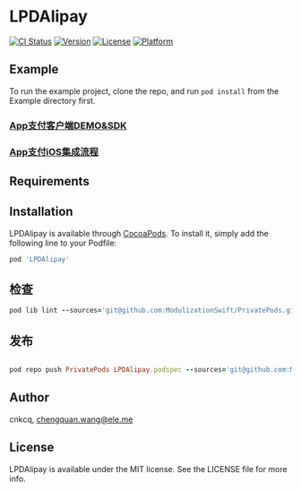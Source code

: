 # LPDAlipay

[![CI Status](https://img.shields.io/travis/cnkcq/LPDAlipay.svg?style=flat)](https://travis-ci.org/cnkcq/LPDAlipay)
[![Version](https://img.shields.io/cocoapods/v/LPDAlipay.svg?style=flat)](https://cocoapods.org/pods/LPDAlipay)
[![License](https://img.shields.io/cocoapods/l/LPDAlipay.svg?style=flat)](https://cocoapods.org/pods/LPDAlipay)
[![Platform](https://img.shields.io/cocoapods/p/LPDAlipay.svg?style=flat)](https://cocoapods.org/pods/LPDAlipay)

## Example

To run the example project, clone the repo, and run `pod install` from the Example directory first.

### [App支付客户端DEMO&SDK](https://docs.open.alipay.com/54/104509)

### [App支付iOS集成流程](https://docs.open.alipay.com/204/105295/)

## Requirements

## Installation

LPDAlipay is available through [CocoaPods](https://cocoapods.org). To install
it, simply add the following line to your Podfile:

```ruby
pod 'LPDAlipay'
```

## 检查

```ruby
pod lib lint --sources='git@github.com:ModulizationSwift/PrivatePods.git' --allow-warnings --verbose --use-libraries --verbose
```
## 发布

```ruby

pod repo push PrivatePods LPDAlipay.podspec --sources='git@github.com:ModulizationSwift/PrivatePods.git' --allow-warnings --verbose --use-libraries --verbose

```

## Author

cnkcq, chengquan.wang@ele.me

## License

LPDAlipay is available under the MIT license. See the LICENSE file for more info.


